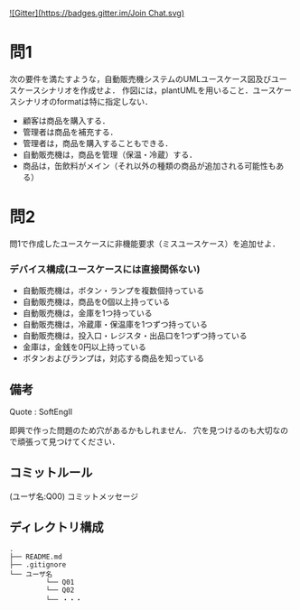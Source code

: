 [![Gitter](https://badges.gitter.im/Join Chat.svg)](https://gitter.im/MaxMEllon/plantUML-recture)

# 問1

次の要件を満たすような，自動販売機システムのUMLユースケース図及びユースケースシナリオを作成せよ．
作図には，plantUMLを用いること．ユースケースシナリオのformatは特に指定しない．

- 顧客は商品を購入する．
- 管理者は商品を補充する．
- 管理者は，商品を購入することもできる．
- 自動販売機は，商品を管理（保温・冷蔵）する．
- 商品は，缶飲料がメイン（それ以外の種類の商品が追加される可能性もある）

# 問2

問1で作成したユースケースに非機能要求（ミスユースケース）を追加せよ．

### デバイス構成(ユースケースには直接関係ない)

- 自動販売機は，ボタン・ランプを複数個持っている
- 自動販売機は，商品を0個以上持っている
- 自動販売機は，金庫を1つ持っている
- 自動販売機は，冷蔵庫・保温庫を1つずつ持っている
- 自動販売機は，投入口・レジスタ・出品口を1つずつ持っている
- 金庫は，金銭を0円以上持っている
- ボタンおよびランプは，対応する商品を知っている

## 備考

Quote : SoftEngII

即興で作った問題のため穴があるかもしれません．
穴を見つけるのも大切なので頑張って見つけてください．

## コミットルール

(ユーザ名:Q00) コミットメッセージ

## ディレクトリ構成

```
.
├── README.md
├── .gitignore
└── ユーザ名
         └── Q01
         └── Q02
         └── ・・・
```

